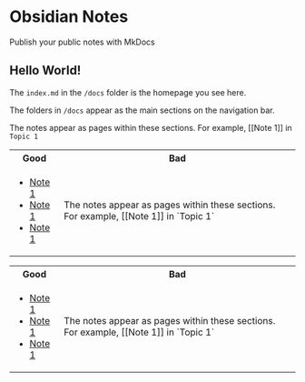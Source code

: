 # Obsidian Notes

Publish your public notes with MkDocs

## Hello World!

The `index.md` in the `/docs` folder is the homepage you see here.

The folders in `/docs` appear as the main sections on the navigation bar.

The notes appear as pages within these sections. For example, [[Note 1]] in `Topic 1`

<table>
	<tr>
		<th> Good </th>
		<th> Bad </th>
	</tr>
	<tr>
		<td>
			<ul>  
				<li><a href="Topic 1/Note 1/">Note 1</a></li>
				<li><a href="Topic 1/Note 1/">Note 1</a></li>
				<li><a href="Topic 1/Note 1/">Note 1</a></li>
			</ul>
		</td>
		<td>
			The notes appear as pages within these sections. For example, [[Note 1]] in `Topic 1`
		</td>
	</tr>
</table>

<table class="row">
	<tr>
		<th class="column"> Good </th>
		<th class="column"> Bad </th>
	</tr>
	<tr>
		<td class="column">
			<ul>  
				<li><a href="Topic 1/Note 1/">Note 1</a></li>
				<li><a href="Topic 1/Note 1/">Note 1</a></li>
				<li><a href="Topic 1/Note 1/">Note 1</a></li>
			</ul>
		</td>
		<td class="column">
			The notes appear as pages within these sections. For example, [[Note 1]] in `Topic 1`
		</td>
	</tr>
</table>